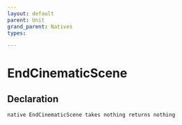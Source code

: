 ```yaml
---
layout: default
parent: Unit
grand_parent: Natives
types:

---
```


# EndCinematicScene

## Declaration

```
native EndCinematicScene takes nothing returns nothing
```
